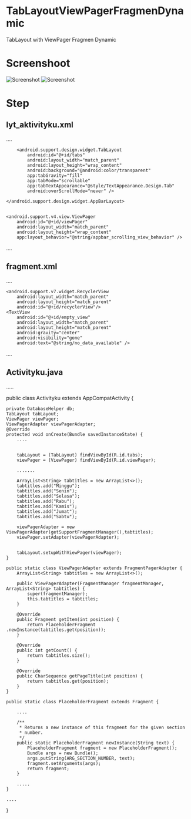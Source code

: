 # TabLayoutViewPagerFragmenDynamic

TabLayout with ViewPager Fragmen Dynamic

# Screenshoot

![Screenshot](https://github.com/ekohendratno/TabLayoutViewPagerFragmenDynamic/blob/master/sc1.png)
![Screenshot](https://github.com/ekohendratno/TabLayoutViewPagerFragmenDynamic/blob/master/sc2.png)

# Step
## lyt_aktivityku.xml

....

        <android.support.design.widget.TabLayout
            android:id="@+id/tabs"
            android:layout_width="match_parent"
            android:layout_height="wrap_content"
            android:background="@android:color/transparent"
            app:tabGravity="fill"
            app:tabMode="scrollable"
            app:tabTextAppearance="@style/TextAppearance.Design.Tab"
            android:overScrollMode="never" />

    </android.support.design.widget.AppBarLayout>


    <android.support.v4.view.ViewPager
        android:id="@+id/viewPager"
        android:layout_width="match_parent"
        android:layout_height="wrap_content"
        app:layout_behavior="@string/appbar_scrolling_view_behavior" />

....


## fragment.xml

....

    <android.support.v7.widget.RecyclerView
        android:layout_width="match_parent"
        android:layout_height="match_parent"
        android:id="@+id/recyclerView"/>
    <TextView
        android:id="@+id/empty_view"
        android:layout_width="match_parent"
        android:layout_height="match_parent"
        android:gravity="center"
        android:visibility="gone"
        android:text="@string/no_data_available" />

....


## Activityku.java

.....

public class Activityku extends AppCompatActivity {

    private DatabaseHelper db;
    TabLayout tabLayout;
    ViewPager viewPager;
    ViewPagerAdapter viewPagerAdapter;
    @Override
    protected void onCreate(Bundle savedInstanceState) {
        ....


        tabLayout = (TabLayout) findViewById(R.id.tabs);
        viewPager = (ViewPager) findViewById(R.id.viewPager);

        .......

        ArrayList<String> tabtitles = new ArrayList<>();
        tabtitles.add("Minggu");
        tabtitles.add("Senin");
        tabtitles.add("Selasa");
        tabtitles.add("Rabu");
        tabtitles.add("Kamis");
        tabtitles.add("Jumat");
        tabtitles.add("Sabtu");

        viewPagerAdapter = new ViewPagerAdapter(getSupportFragmentManager(),tabtitles);
        viewPager.setAdapter(viewPagerAdapter);


        tabLayout.setupWithViewPager(viewPager);
    }

    public static class ViewPagerAdapter extends FragmentPagerAdapter {
        ArrayList<String> tabtitles = new ArrayList<>();

        public ViewPagerAdapter(FragmentManager fragmentManager, ArrayList<String> tabtitles) {
            super(fragmentManager);
            this.tabtitles = tabtitles;
        }

        @Override
        public Fragment getItem(int position) {
            return PlaceholderFragment .newInstance(tabtitles.get(position));
        }

        @Override
        public int getCount() {
            return tabtitles.size();
        }

        @Override
        public CharSequence getPageTitle(int position) {
            return tabtitles.get(position);
        }
    }

    public static class PlaceholderFragment extends Fragment {

        ....

        /**
         * Returns a new instance of this fragment for the given section
         * number.
         */
        public static PlaceholderFragment newInstance(String text) {
            PlaceholderFragment fragment = new PlaceholderFragment();
            Bundle args = new Bundle();
            args.putString(ARG_SECTION_NUMBER, text);
            fragment.setArguments(args);
            return fragment;
        }

        .....
    }

    ....
}
